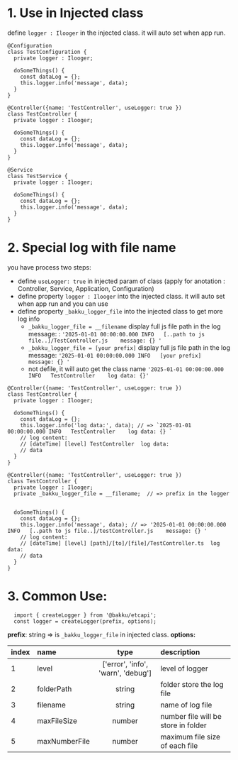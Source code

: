 # 1. Use in Injected class

define `logger : Ilooger` in the injected class. it will auto set when app run.

```
@Configuration
class TestConfiguration {
  private logger : Ilooger;

  doSomeThings() {
    const dataLog = {};
    this.logger.info('message', data);
  }
}
```

```
@Controller({name: 'TestController', useLogger: true })
class TestController {
  private logger : Ilooger;

  doSomeThings() {
    const dataLog = {};
    this.logger.info('message', data);
  }
}
```

```
@Service
class TestService {
  private logger : Ilooger;

  doSomeThings() {
    const dataLog = {};
    this.logger.info('message', data);
  }
}
```

# 2. Special log with file name

you have process two steps:

- define `useLogger: true` in injected param of class (apply for anotation : Controller, Service, Application, Configuration)
- define property `logger : Ilooger` into the injected class. it will auto set when app run and you can use
- define property `_bakku_logger_file` into the injected class to get more log info
  - `_bakku_logger_file = __filename` display full js file path in the log message: : `'2025-01-01 00:00:00.000 INFO   [..path to js file..]/TestController.js    message: {} '`
  - `_bakku_logger_file = [your prefix]` display full js file path in the log message: `'2025-01-01 00:00:00.000 INFO   [your prefix]    message: {} '`
  - not defile, it will auto get the class name `'2025-01-01 00:00:00.000 INFO   TestController    log data: {}'`

```
@Controller({name: 'TestController', useLogger: true })
class TestController {
  private logger : Ilooger;

  doSomeThings() {
    const dataLog = {};
    this.logger.info('log data:', data); // => `2025-01-01 00:00:00.000 INFO   TestController    log data: {} `
    // log content:
    // [dateTime] [level] TestController  log data:
    // data
  }
}
```

```
@Controller({name: 'TestController', useLogger: true })
class TestController {
  private logger : Ilooger;
  private _bakku_logger_file = __filename;  // => prefix in the logger


  doSomeThings() {
    const dataLog = {};
    this.logger.info('message', data); // => '2025-01-01 00:00:00.000 INFO   [..path to js file..]/testController.js    message: {} '
    // log content:
    // [dateTime] [level] [path]/[to]/[file]/TestController.ts  log data:
    // data
  }
}
```

# 3. Common Use:

```
  import { createLogger } from '@bakku/etcapi';
  const logger = createLogger(prefix, options);
```

**prefix**: string => is `_bakku_logger_file` in injected class.
**options:**

| index | name          |                type                | description                         |
| :---- | :------------ | :--------------------------------: | :---------------------------------- |
| 1     | level         | ['error', 'info', 'warn', 'debug'] | level of logger                     |
| 2     | folderPath    |               string               | folder store the log file           |
| 3     | filename      |               string               | name of log file                    |
| 4     | maxFileSize   |               number               | number file will be store in folder |
| 5     | maxNumberFile |               number               | maximum file size of each file      |
